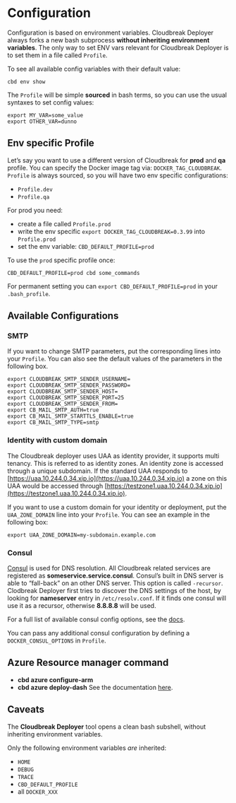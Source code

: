# Configuration

Configuration is based on environment variables. Cloudbreak Deployer always forks a new bash subprocess **without
inheriting environment variables**. The only way to set ENV vars relevant for Cloudbreak Deployer is to set them
in a file called `Profile`.

To see all available config variables with their default value:

```
cbd env show
```

The `Profile` will be simple **sourced** in bash terms, so you can use the usual syntaxes to set config values:

```
export MY_VAR=some_value
export OTHER_VAR=dunno
```

## Env specific Profile

Let’s say you want to use a different version of Cloudbreak for **prod** and **qa** profile.
You can specify the Docker image tag via: `DOCKER_TAG_CLOUDBREAK`.
`Profile` is always sourced, so you will have two env specific configurations:
- `Profile.dev`
- `Profile.qa`

For prod you need:

- create a file called `Profile.prod`
- write the env specific `export DOCKER_TAG_CLOUDBREAK=0.3.99` into `Profile.prod`
- set the env variable: `CBD_DEFAULT_PROFILE=prod`

To use the `prod` specific profile once:
```
CBD_DEFAULT_PROFILE=prod cbd some_commands
```

For permanent setting you can `export CBD_DEFAULT_PROFILE=prod` in your `.bash_profile`.

## Available Configurations

### SMTP

If you want to change SMTP parameters, put the corresponding lines into your `Profile`. You can also see the default values of the parameters in the following box.
```
export CLOUDBREAK_SMTP_SENDER_USERNAME=
export CLOUDBREAK_SMTP_SENDER_PASSWORD=
export CLOUDBREAK_SMTP_SENDER_HOST=
export CLOUDBREAK_SMTP_SENDER_PORT=25
export CLOUDBREAK_SMTP_SENDER_FROM=
export CB_MAIL_SMTP_AUTH=true
export CB_MAIL_SMTP_STARTTLS_ENABLE=true
export CB_MAIL_SMTP_TYPE=smtp
```

### Identity with custom domain

The Cloudbreak deployer uses UAA as identity provider, it supports multi tenancy. This is referred to as
identity zones. An identity zone is accessed through a unique subdomain. If the standard UAA responds to [https://uaa.10.244.0.34.xip.io](https://uaa.10.244.0.34.xip.io) a zone on this UAA would be accessed
 through [https://testzone1.uaa.10.244.0.34.xip.io](https://testzone1.uaa.10.244.0.34.xip.io).

If you want to use a custom domain for your identity or deployment, put the `UAA_ZONE_DOMAIN` line into your
`Profile`. You can see an example in the following box:
```
export UAA_ZONE_DOMAIN=my-subdomain.example.com
```

### Consul

[Consul](http://consul.io) is used for DNS resolution. All Cloudbreak related services are registered as
**someservice.service.consul**. Consul’s built in DNS server is able to “fall-back” on an other DNS server.
This option is called `-recursor`. Clodbreak Deployer first tries to discover the DNS settings of the host,
by looking for **nameserver** entry in `/etc/resolv.conf`. If it finds one consul will use it as a recursor,
otherwise **8.8.8.8** will be used.

For a full list of available consul config options, see the [docs](https://consul.io/docs/agent/options.html).

You can pass any additional consul configuration by defining a `DOCKER_CONSUL_OPTIONS` in `Profile`.

## Azure Resource manager command
- **cbd azure configure-arm**
- **cbd azure deploy-dash**
See the documentation [here](/azure_pre_prov/#azure-application-setup-with-cloudbreak-deployer).

## Caveats

The **Cloudbreak Deployer** tool opens a clean bash subshell, without inheriting environment variables.

Only the following environment variables _are_ inherited:

- `HOME`
- `DEBUG`
- `TRACE`
- `CBD_DEFAULT_PROFILE`
- all `DOCKER_XXX`
